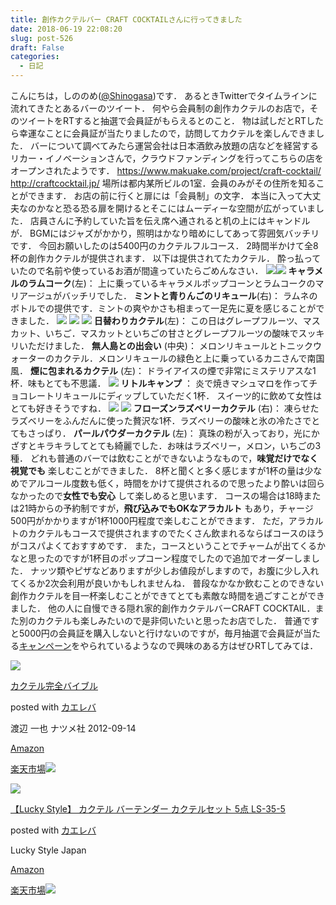 ```yaml
---
title: 創作カクテルバー CRAFT COCKTAILさんに行ってきました
date: 2018-06-19 22:08:20
slug: post-526
draft: False
categories:
  - 日記
---
```


こんにちは，しののめ([@Shinogasa](https://twitter.com/Shinogasa))です．   あるときTwitterでタイムラインに流れてきたとあるバーのツイート． 何やら会員制の創作カクテルのお店で，そのツイートをRTすると抽選で会員証がもらえるとのこと． 物は試しだとRTしたら幸運なことに会員証が当たりましたので，訪問してカクテルを楽しんできました．     バーについて調べてみたら運営会社は日本酒飲み放題の店などを経営するリカー・イノベーションさんで，クラウドファンディングを行ってこちらの店をオープンされたようです． https://www.makuake.com/project/craft-cocktail/ http://craftcocktail.jp/   場所は都内某所ビルの1室．会員のみがその住所を知ることができます． お店の前に行くと扉には「会員制」の文字． 本当に入って大丈夫なのかなと恐る恐る扉を開けるとそこにはムーディーな空間が広がっていました．   店員さんに予約していた旨を伝え席へ通されると机の上にはキャンドルが． BGMにはジャズがかかり，照明はかなり暗めにしてあって雰囲気バッチリです．   今回お願いしたのは5400円のカクテルフルコース． 2時間半かけて全8杯の創作カクテルが提供されます．   以下は提供されてたカクテル． 酔っ払っていたので名前や使っているお酒が間違っていたらごめんなさい．   ![](/images/2018/06/20180616_180008-262x300.jpg)![](/images/2018/06/20180616_182103-196x300.jpg)                 **キャラメルのラムコーク**(左)： 上に乗っているキャラメルポップコーンとラムコークのマリアージュがバッチリでした． **ミントと青りんごのリキュール**(右)： ラムネのボトルでの提供です．ミントの爽やかさも相まって一足先に夏を感じることができました．   ![](/images/2018/06/20180616_185015-179x300.jpg) ![](/images/2018/06/20180616_191308-193x300.jpg) ![](/images/2018/06/20180616_193442-205x300.jpg)                 **日替わりカクテル**(左)： この日はグレープフルーツ、マスカット、いちご．マスカットといちごの甘さとグレープフルーツの酸味でスッキリいただけました． **無人島との出会い** (中央)： メロンリキュールとトニックウォーターのカクテル．メロンリキュールの緑色と上に乗っているカニさんで南国風． **煙に包まれるカクテル** (左)： ドライアイスの煙で非常にミステリアスな1杯．味もとても不思議．   ![](/images/2018/06/20180616_200457-1024x582.jpg) **リトルキャンプ** ： 炎で焼きマシュマロを作ってチョコレートリキュールにディップしていただく1杯． スイーツ的に飲めて女性はとても好きそうですね．   ![](/images/2018/06/20180616_202042-199x300.jpg) ![](/images/2018/06/20180616_203456-199x300.jpg)                 **フローズンラズベリーカクテル** (右)： 凍らせたラズベリーをふんだんに使った贅沢な1杯．ラズベリーの酸味と氷の冷たさでとてもさっぱり． **パールパウダーカクテル** (左)： 真珠の粉が入っており，光にかざすとキラキラしてとても綺麗でした．お味はラズベリー，メロン，いちごの3種．     どれも普通のバーでは飲むことができないようなもので，**味覚だけでなく視覚でも** 楽しむことができました． 8杯と聞くと多く感じますが1杯の量は少なめでアルコール度数も低く，時間をかけて提供されるので思ったより酔いは回らなかったので**女性でも安心** して楽しめると思います．   コースの場合は18時または21時からの予約制ですが，**飛び込みでもOKなアラカルト** もあり，チャージ500円がかかりますが1杯1000円程度で楽しむことができます． ただ，アラカルトのカクテルもコースで提供されますのでたくさん飲まれるならばコースのほうがコスパよくておすすめです． また，コースということでチャームが出てくるかなと思ったのですが1杯目のポップコーン程度でしたので追加でオーダーしました． ナッツ類やピザなどありますが少しお値段がしますので，お腹に少し入れてくるか2次会利用が良いかもしれませんね．   普段なかなか飲むことのできない創作カクテルを目一杯楽しむことができてとても素敵な時間を過ごすことができました． 他の人に自慢できる隠れ家的創作カクテルバーCRAFT COCKTAIL．また別のカクテルも楽しみたいので是非伺いたいと思ったお店でした．   普通ですと5000円の会員証を購入しないと行けないのですが，毎月抽選で会員証が当たる[キャンペーン](https://twitter.com/C_COCKTAIL_INFO)をやられているようなので興味のある方はぜひRTしてみては．  

[![](https://images-fe.ssl-images-amazon.com/images/I/51lAUY9iowL._SL160_.jpg)](https://www.amazon.co.jp/exec/obidos/ASIN/4816353119/deltafantom-22/)

[カクテル完全バイブル](https://www.amazon.co.jp/exec/obidos/ASIN/4816353119/deltafantom-22/)

posted with [カエレバ](https://kaereba.com)

渡辺 一也 ナツメ社 2012-09-14

[Amazon](https://www.amazon.co.jp/gp/search?keywords=%E3%82%AB%E3%82%AF%E3%83%86%E3%83%AB&__mk_ja_JP=%E3%82%AB%E3%82%BF%E3%82%AB%E3%83%8A&tag=deltafantom-22)

[楽天市場](//af.moshimo.com/af/c/click?a_id=1052522&p_id=54&pc_id=54&pl_id=616&s_v=b5Rz2P0601xu&url=https%3A%2F%2Fsearch.rakuten.co.jp%2Fsearch%2Fmall%2F%25E3%2582%25AB%25E3%2582%25AF%25E3%2583%2586%25E3%2583%25AB%2F-%2Ff.1-p.1-s.1-sf.0-st.A-v.2%3Fx%3D0)![](//i.moshimo.com/af/i/impression?a_id=1052522&p_id=54&pc_id=54&pl_id=616)

[![](https://images-fe.ssl-images-amazon.com/images/I/51oTb6jmwbL._SL160_.jpg)](https://www.amazon.co.jp/exec/obidos/ASIN/B00XRRP2QK/deltafantom-22/)

[【Lucky Style】 カクテル バーテンダー カクテルセット 5点 LS-35-5](https://www.amazon.co.jp/exec/obidos/ASIN/B00XRRP2QK/deltafantom-22/)

posted with [カエレバ](https://kaereba.com)

Lucky Style Japan

[Amazon](https://www.amazon.co.jp/gp/search?keywords=%E3%82%AB%E3%82%AF%E3%83%86%E3%83%AB&__mk_ja_JP=%E3%82%AB%E3%82%BF%E3%82%AB%E3%83%8A&tag=deltafantom-22)

[楽天市場](//af.moshimo.com/af/c/click?a_id=1052522&p_id=54&pc_id=54&pl_id=616&s_v=b5Rz2P0601xu&url=https%3A%2F%2Fsearch.rakuten.co.jp%2Fsearch%2Fmall%2F%25E3%2582%25AB%25E3%2582%25AF%25E3%2583%2586%25E3%2583%25AB%2F-%2Ff.1-p.1-s.1-sf.0-st.A-v.2%3Fx%3D0)![](//i.moshimo.com/af/i/impression?a_id=1052522&p_id=54&pc_id=54&pl_id=616)
